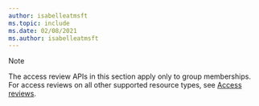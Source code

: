 ```yaml
---
author: isabelleatmsft
ms.topic: include
ms.date: 02/08/2021
ms.author: isabelleatmsft
---
```


<!-- markdownlint-disable MD041-->

>[!NOTE]
>The access review APIs in this section apply only to group memberships. For access reviews on all other supported resource types, see [Access reviews](../beta/resources/accessreviews-root.md).
